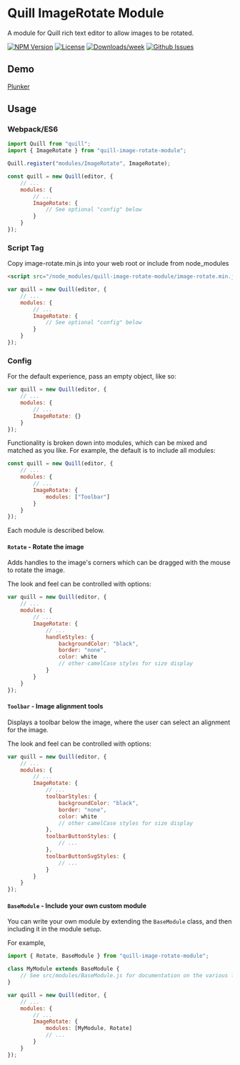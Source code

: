 # Quill ImageRotate Module

A module for Quill rich text editor to allow images to be rotated.

<!-- [START badges] -->
[![NPM Version](https://img.shields.io/npm/v/quill-image-rotate-module.svg)](https://www.npmjs.com/package/quill-image-rotate-module) 
[![License](https://img.shields.io/npm/l/quill-image-rotate-module.svg)](https://github.com/benwinding/quill-image-rotate-module/blob/master/LICENSE) 
[![Downloads/week](https://img.shields.io/npm/dm/quill-image-rotate-module.svg)](https://www.npmjs.com/package/quill-image-rotate-module) 
[![Github Issues](https://img.shields.io/github/issues/benwinding/quill-image-rotate-module.svg)](https://github.com/benwinding/quill-image-rotate-module)
<!-- [END badges] -->

## Demo

[Plunker](https://embed.plnkr.co/HXLPDT9EWQRbjrscADY1/)

## Usage

### Webpack/ES6

```javascript
import Quill from "quill";
import { ImageRotate } from "quill-image-rotate-module";

Quill.register("modules/ImageRotate", ImageRotate);

const quill = new Quill(editor, {
	// ...
	modules: {
		// ...
		ImageRotate: {
			// See optional "config" below
		}
	}
});
```

### Script Tag

Copy image-rotate.min.js into your web root or include from node_modules

```html
<script src="/node_modules/quill-image-rotate-module/image-rotate.min.js"></script>
```

```javascript
var quill = new Quill(editor, {
	// ...
	modules: {
		// ...
		ImageRotate: {
			// See optional "config" below
		}
	}
});
```

### Config

For the default experience, pass an empty object, like so:

```javascript
var quill = new Quill(editor, {
	// ...
	modules: {
		// ...
		ImageRotate: {}
	}
});
```

Functionality is broken down into modules, which can be mixed and matched as you like. For example,
the default is to include all modules:

```javascript
const quill = new Quill(editor, {
	// ...
	modules: {
		// ...
		ImageRotate: {
			modules: ["Toolbar"]
		}
	}
});
```

Each module is described below.

#### `Rotate` - Rotate the image

Adds handles to the image's corners which can be dragged with the mouse to rotate the image.

The look and feel can be controlled with options:

```javascript
var quill = new Quill(editor, {
	// ...
	modules: {
		// ...
		ImageRotate: {
			// ...
			handleStyles: {
				backgroundColor: "black",
				border: "none",
				color: white
				// other camelCase styles for size display
			}
		}
	}
});
```

#### `Toolbar` - Image alignment tools

Displays a toolbar below the image, where the user can select an alignment for the image.

The look and feel can be controlled with options:

```javascript
var quill = new Quill(editor, {
	// ...
	modules: {
		// ...
		ImageRotate: {
			// ...
			toolbarStyles: {
				backgroundColor: "black",
				border: "none",
				color: white
				// other camelCase styles for size display
			},
			toolbarButtonStyles: {
				// ...
			},
			toolbarButtonSvgStyles: {
				// ...
			}
		}
	}
});
```

#### `BaseModule` - Include your own custom module

You can write your own module by extending the `BaseModule` class, and then including it in
the module setup.

For example,

```javascript
import { Rotate, BaseModule } from "quill-image-rotate-module";

class MyModule extends BaseModule {
	// See src/modules/BaseModule.js for documentation on the various lifecycle callbacks
}

var quill = new Quill(editor, {
	// ...
	modules: {
		// ...
		ImageRotate: {
			modules: [MyModule, Rotate]
			// ...
		}
	}
});
```
